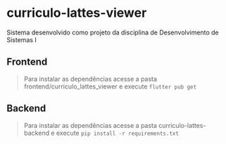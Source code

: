 # curriculo-lattes-viewer
Sistema desenvolvido como projeto da disciplina de Desenvolvimento de Sistemas I

## Frontend

> Para instalar as dependências acesse a pasta frontend/curriculo_lattes_viewer e execute `flutter pub get`

## Backend

> Para instalar as dependências acesse a pasta curriculo-lattes-backend e execute `pip install -r requirements.txt`
